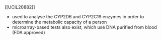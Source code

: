 [[UCIL20882]]

- used to analyse the CYP2D6 and CYP2C19 enzymes in order to determine the metabolic capacity of a person
- microarray-based tests also exist, which use DNA purified from blood (FDA approved)